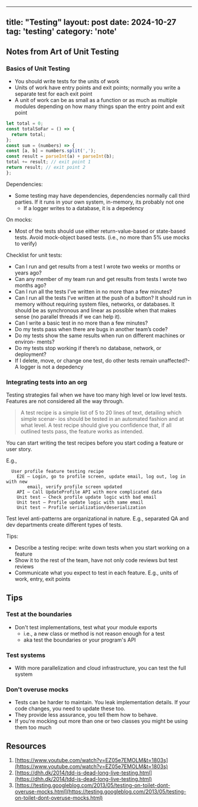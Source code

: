 
---
title: "Testing"
layout: post
date: 2024-10-27
tag: 'testing'
category: 'note'
---

## Notes from Art of Unit Testing

### Basics of Unit Testing
- You should write tests for the units of work
- Units of work have entry points and exit points; normally you write a separate test for each exit point
- A unit of work can be as small as a function or as much as multiple modules depending on how many things span the entry point and exit point

```javascript
let total = 0;
const totalSoFar = () => {
  return total;
};
const sum = (numbers) => {
const [a, b] = numbers.split(',');
const result = parseInt(a) + parseInt(b); 
total += result; // exit point 1
return result; // exit point 2
};
```

Dependencies:
- Some testing may have dependencies, dependencies normally call third parties. If it runs in your own system, in-memory, its probably not one
  - If a logger writes to a database, it is a depedency

On mocks:
- Most of the tests should use either return-value-based or state-based tests. Avoid mock-object based tests. (i.e., no more than 5% use mocks to verify)

Checklist for unit tests:
-  Can I run and get results from a test I wrote two weeks or months or years ago?
-  Can any member of my team run and get results from tests I wrote two
months ago?
-  Can I run all the tests I’ve written in no more than a few minutes?
-  Can I run all the tests I’ve written at the push of a button?
It should run in memory without requiring system files, networks, or databases. It should be as synchronous and linear as possible when that makes sense (no parallel threads if we can help it).
-  Can I write a basic test in no more than a few minutes?
-  Do my tests pass when there are bugs in another team’s code?
-  Do my tests show the same results when run on different machines or environ-
ments?
-  Do my tests stop working if there’s no database, network, or deployment?
-  If I delete, move, or change one test, do other tests remain unaffected?- A logger is not a depedency

### Integrating tests into an org

Testing strategies fail when we have too many high level or low level tests. Features are not considered all the way through.

> A test recipe is a simple list of 5 to 20 lines of text, detailing which simple scenar- ios should be tested in an automated fashion and at what level. A test recipe should give you confidence that, if all outlined tests pass, the feature works as intended.

You can start writing the test recipes before you start coding a feature or user story.

E.g.,
```
  User profile feature testing recipe
    E2E – Login, go to profile screen, update email, log out, log in with new
        email, verify profile screen updated
    API – Call UpdateProfile API with more complicated data  
    Unit test – Check profile update logic with bad email
    Unit test – Profile update logic with same email
    Unit test – Profile serialization/deserialization

```

Test level anti-patterns are organizational in nature. E.g., separated QA and dev departments create different types of tests.

Tips:
- Describe a testing recipe: write down tests when you start working on a feature
- Show it to the rest of the team, have not only code reviews but test reviews
- Communicate what you expect to test in each feature. E.g., units of work, entry, exit points


## Tips

### Test at the boundaries
- Don't test implementations, test what your module exports
  - i.e., a new class or method is not reason enough for a test
  - aka test the boundaries or your program's API

### Test systems
- With more parallelization and cloud infrastructure, you can test the full system

### Don't overuse mocks
- Tests can be harder to maintain. You leak implementation details. If your code changes, you need to update these too.
- They provide less assurance, you tell them how to behave.
- If you're mocking out more than one or two classes you might be using them too much

## Resources 
1.  [https://www.youtube.com/watch?v=EZ05e7EMOLM&t=1803s](https://www.youtube.com/watch?v=EZ05e7EMOLM&t=1803s)
2.  [https://dhh.dk/2014/tdd-is-dead-long-live-testing.html](https://dhh.dk/2014/tdd-is-dead-long-live-testing.html)
3. [https://testing.googleblog.com/2013/05/testing-on-toilet-dont-overuse-mocks.html](https://testing.googleblog.com/2013/05/testing-on-toilet-dont-overuse-mocks.html)
